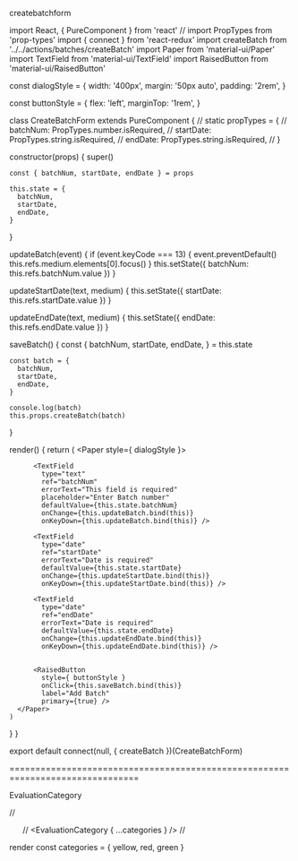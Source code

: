 createbatchform

import React, { PureComponent } from 'react'
// import PropTypes from 'prop-types'
import { connect } from 'react-redux'
import createBatch from '../../actions/batches/createBatch'
import Paper from 'material-ui/Paper'
import TextField from 'material-ui/TextField'
import RaisedButton from 'material-ui/RaisedButton'

const dialogStyle = {
  width: '400px',
  margin: '50px auto',
  padding: '2rem',
}

const buttonStyle = {
  flex: 'left',
  marginTop: '1rem',
}


class CreateBatchForm extends PureComponent {
  // static propTypes = {
  //   batchNum: PropTypes.number.isRequired,
  //   startDate: PropTypes.string.isRequired,
  //   endDate: PropTypes.string.isRequired,
  // }

  constructor(props) {
    super()

    const { batchNum, startDate, endDate } = props

    this.state = {
      batchNum,
      startDate,
      endDate,
    }
  }

  updateBatch(event) {
    if (event.keyCode === 13) {
      event.preventDefault()
      this.refs.medium.elements[0].focus()
    }
    this.setState({
      batchNum: this.refs.batchNum.value
    })
  }

  updateStartDate(text, medium) {
    this.setState({
      startDate: this.refs.startDate.value
    })
  }

  updateEndDate(text, medium) {
    this.setState({
      endDate: this.refs.endDate.value
    })
  }

  saveBatch() {
    const {
      batchNum,
      startDate,
      endDate,
    } = this.state

    const batch = {
      batchNum,
      startDate,
      endDate,
    }

    console.log(batch)
    this.props.createBatch(batch)
  }

  render() {
    return (
      <Paper style={ dialogStyle }>


          <TextField
            type="text"
            ref="batchNum"
            errorText="This field is required"
            placeholder="Enter Batch number"
            defaultValue={this.state.batchNum}
            onChange={this.updateBatch.bind(this)}
            onKeyDown={this.updateBatch.bind(this)} />

          <TextField
            type="date"
            ref="startDate"
            errorText="Date is required"
            defaultValue={this.state.startDate}
            onChange={this.updateStartDate.bind(this)}
            onKeyDown={this.updateStartDate.bind(this)} />

          <TextField
            type="date"
            ref="endDate"
            errorText="Date is required"
            defaultValue={this.state.endDate}
            onChange={this.updateEndDate.bind(this)}
            onKeyDown={this.updateEndDate.bind(this)} />


          <RaisedButton
            style={ buttonStyle }
            onClick={this.saveBatch.bind(this)}
            label="Add Batch"
            primary={true} />
      </Paper>
    )
  }
}



export default connect(null, { createBatch })(CreateBatchForm)

===============================================================================

EvaluationCategory

// <ul className="categories">
// <EvaluationCategory { ...categories } />
// </ul>

  render
  const categories = { yellow, red, green }
